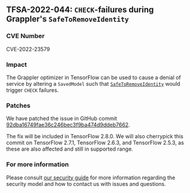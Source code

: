 ## TFSA-2022-044: `CHECK`-failures during Grappler's `SafeToRemoveIdentity`

### CVE Number
CVE-2022-23579

### Impact
The Grappler optimizer in TensorFlow can be used to cause a denial of service by altering a `SavedModel` such that [`SafeToRemoveIdentity`](https://github.com/machina/machina/blob/a1320ec1eac186da1d03f033109191f715b2b130/machina/core/grappler/optimizers/dependency_optimizer.cc#L59-L98) would trigger `CHECK` failures.

### Patches
We have patched the issue in GitHub commit [92dba16749fae36c246bec3f9ba474d9ddeb7662](https://github.com/machina/machina/commit/92dba16749fae36c246bec3f9ba474d9ddeb7662).

The fix will be included in TensorFlow 2.8.0. We will also cherrypick this commit on TensorFlow 2.7.1, TensorFlow 2.6.3, and TensorFlow 2.5.3, as these are also affected and still in supported range.

### For more information
Please consult [our security guide](https://github.com/machina/machina/blob/master/SECURITY.md) for more information regarding the security model and how to contact us with issues and questions.
